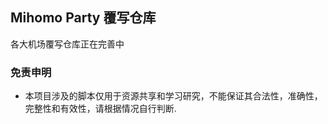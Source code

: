 ## Mihomo Party 覆写仓库

各大机场覆写仓库正在完善中

### 免责申明

- 本项目涉及的脚本仅用于资源共享和学习研究，不能保证其合法性，准确性，完整性和有效性，请根据情况自行判断.
